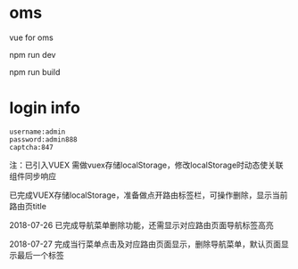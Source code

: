 # oms
vue for oms

npm run dev

npm run build 

# login info

    username:admin
    password:admin888
    captcha:847

注：已引入VUEX 需做vuex存储localStorage，修改localStorage时动态使关联组件同步响应

已完成VUEX存储localStorage，准备做点开路由标签栏，可操作删除，显示当前路由页title

2018-07-26  已完成导航菜单删除功能，还需显示对应路由页面导航标签高亮

2018-07-27  完成当行菜单点击及对应路由页面显示，删除导航菜单，默认页面显示最后一个标签